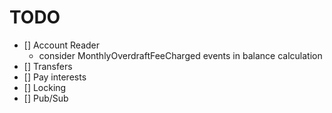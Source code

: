 # TODO

- [] Account Reader
    * consider MonthlyOverdraftFeeCharged events in balance calculation
- [] Transfers
- [] Pay interests
- [] Locking
- [] Pub/Sub
